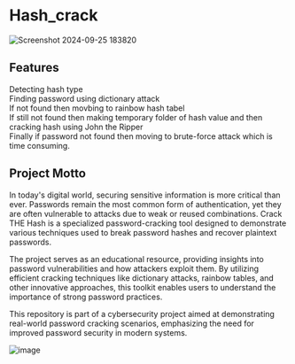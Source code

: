# Hash_crack
![Screenshot 2024-09-25 183820](https://github.com/user-attachments/assets/79e430a3-9305-4780-b843-1755d2e70e20)

<h2>Features</h2>
Detecting hash type<br>
Finding password using dictionary attack <br>
If not found then movbing to rainbow hash tabel <br>
If still not found then making temporary folder of hash value and then cracking hash using John the Ripper<br>
Finally if password not found then moving to brute-force attack which is time consuming.<br>

<h2>Project Motto</h2>

In today's digital world, securing sensitive information is more critical than ever. Passwords remain the most common form of authentication, yet they are often vulnerable to attacks due to weak or reused combinations. Crack THE Hash is a specialized password-cracking tool designed to demonstrate various techniques used to break password hashes and recover plaintext passwords.

The project serves as an educational resource, providing insights into password vulnerabilities and how attackers exploit them. By utilizing efficient cracking techniques like dictionary attacks, rainbow tables, and other innovative approaches, this toolkit enables users to understand the importance of strong password practices.

This repository is part of a cybersecurity project aimed at demonstrating real-world password cracking scenarios, emphasizing the need for improved password security in modern systems.


![image](https://github.com/user-attachments/assets/9a58157c-773f-427a-ada4-56eab3ba1c7d)
